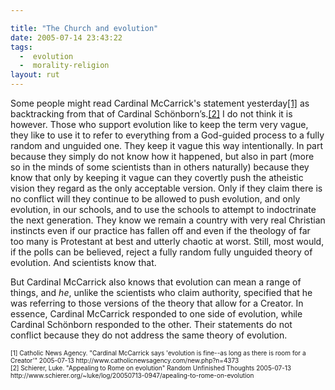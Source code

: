 ```yaml
---

title: "The Church and evolution"
date: 2005-07-14 23:43:22
tags:
  -  evolution
  -  morality-religion
layout: rut
---
```


<p>Some people might read Cardinal McCarrick's statement yesterday<a href="http://www.catholicnewsagency.com/new.php?n=4373">[1]</a> as backtracking from that of Cardinal Schönborn’s.<a href="http://www.schierer.org/~luke/log/20050713-0947/apealing-to-rome-on-evolution">[2]</a> I do not think it is however.  Those who support evolution like to keep the term very vague, they like to use it to refer to everything from a God-guided process to a fully random and unguided one. They keep it vague this way intentionally.  In part because they simply do not know how it happened, but also in part (more so in the minds of some scientists than in others naturally) because they know that only by keeping it vague can they covertly push the atheistic vision they regard as the only acceptable version. Only if they claim there is no conflict will they continue to be allowed to push evolution, and only evolution, in our schools, and to use the schools to attempt to indoctrinate the next generation. They know we remain a country with very real Christian instincts even if our practice has fallen off and even if the theology of far too many is Protestant at best and utterly chaotic at worst.  Still, most would, if the polls can be believed, reject a fully random fully unguided theory of evolution.  And scientists know that.</p>  <p>But Cardinal McCarrick also knows that evolution can mean a range of things, and <em>he</em>, unlike the scientists who claim authority, specified that he was referring to those versions of the theory that allow for a Creator.  In essence, Cardinal McCarrick responded to one side of evolution, while Cardinal Schönborn responded to the other.  Their statements do not conflict because they do not address the same theory of evolution.</p>  <font size="-2"> [1] Catholic News Agency. "Cardinal McCarrick says 'evolution is fine--as long as there is room for a Creator'" 2005-07-13 http://www.catholicnewsagency.com/new.php?n=4373 <br  /> [2] Schierer, Luke. "Appealing to Rome on evolution" Random Unfinished Thoughts 2005-07-13 http://www.schierer.org/~luke/log/20050713-0947/apealing-to-rome-on-evolution </font>

